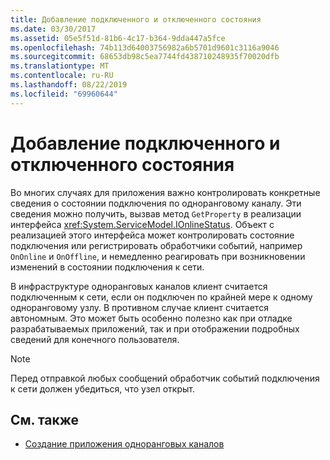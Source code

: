```yaml
---
title: Добавление подключенного и отключенного состояния
ms.date: 03/30/2017
ms.assetid: 05e5f51d-81b6-4c17-b364-9dda447a5fce
ms.openlocfilehash: 74b113d64003756982a6b5701d9601c3116a9046
ms.sourcegitcommit: 68653db98c5ea7744fd438710248935f70020dfb
ms.translationtype: MT
ms.contentlocale: ru-RU
ms.lasthandoff: 08/22/2019
ms.locfileid: "69960644"
---
```

# <a name="adding-online-and-offline-status"></a>Добавление подключенного и отключенного состояния
Во многих случаях для приложения важно контролировать конкретные сведения о состоянии подключения по одноранговому каналу. Эти сведения можно получить, вызвав метод `GetProperty` в реализации интерфейса <xref:System.ServiceModel.IOnlineStatus>. Объект с реализацией этого интерфейса может контролировать состояние подключения или регистрировать обработчики событий, например `OnOnline` и `OnOffline`, и немедленно реагировать при возникновении изменений в состоянии подключения к сети.  
  
 В инфраструктуре одноранговых каналов клиент считается подключенным к сети, если он подключен по крайней мере к одному одноранговому узлу. В противном случае клиент считается автономным. Это может быть особенно полезно как при отладке разрабатываемых приложений, так и при отображении подробных сведений для конечного пользователя.  
  
> [!NOTE]
> Перед отправкой любых сообщений обработчик событий подключения к сети должен убедиться, что узел открыт.  
  
## <a name="see-also"></a>См. также

- [Создание приложения одноранговых каналов](../../../../docs/framework/wcf/feature-details/building-a-peer-channel-application.md)
